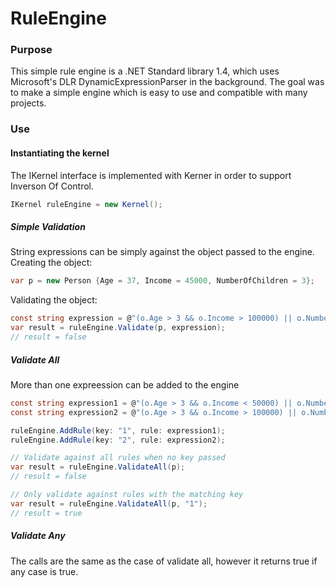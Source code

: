 <link rel="stylesheet" href="/highlight/styles/default.css">

# RuleEngine

### Purpose

This simple rule engine is a .NET Standard library 1.4, which uses Microsoft's DLR DynamicExpressionParser in the background. The goal was to make a simple engine which is easy to use and compatible with many projects.

### Use

#### Instantiating the kernel

The IKernel interface is implemented with Kerner in order to support Inverson Of Control.

```cs
IKernel ruleEngine = new Kernel();
```

##### Simple Validation
String expressions can be simply against the object passed to the engine.<br/>
Creating the object:
```cs
var p = new Person {Age = 37, Income = 45000, NumberOfChildren = 3};
```

Validating the object:
```cs
const string expression = @"(o.Age > 3 && o.Income > 100000) || o.NumberOfChildren > 5";
var result = ruleEngine.Validate(p, expression);
// result = false
```

##### Validate All
More than one expreession can be added to the engine
```cs
const string expression1 = @"(o.Age > 3 && o.Income < 50000) || o.NumberOfChildren > 2";
const string expression2 = @"(o.Age > 3 && o.Income > 100000) || o.NumberOfChildren > 5";

ruleEngine.AddRule(key: "1", rule: expression1);
ruleEngine.AddRule(key: "2", rule: expression2);

// Validate against all rules when no key passed
var result = ruleEngine.ValidateAll(p);
// result = false

// Only validate against rules with the matching key
var result = ruleEngine.ValidateAll(p, "1");
// result = true
```

##### Validate Any
The calls are the same as the case of validate all, however it returns true if any case is true.